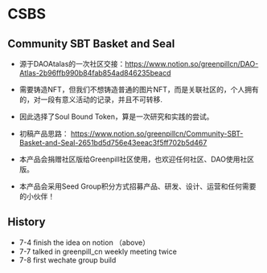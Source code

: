 # CSBS
## Community  SBT Basket and Seal
+ 源于DAOAtalas的一次社区交接：https://www.notion.so/greenpillcn/DAO-Atlas-2b96ffb990b84fab854ad846235beacd
+ 需要铸造NFT，但我们不想铸造普通的图片NFT，而是关联社区的，个人拥有的，对一段有意义活动的记录，并且不可转移.
+ 因此选择了Soul Bound Token，算是一次研究和实践的尝试。
+ 初稿产品思路：
https://www.notion.so/greenpillcn/Community-SBT-Basket-and-Seal-2651bd5d756e43eeac3f5ff702b5d467

+ 本产品会捐赠社区版给Greenpill社区使用，也欢迎任何社区、DAO使用社区版。

+ 本产品会采用Seed Group积分方式招募产品、研发、设计、运营和任何需要的小伙伴！


## History

+ 7-4 finish the idea on notion （above）
+ 7-7 talked in greenpill_cn weekly meeting twice
+ 7-8 first wechate group build



